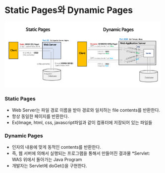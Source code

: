 # Static Pages와 Dynamic Pages

![page][Image1]

### Static Pages
 - Web Server는 파일 경로 이름을 받아 경로와 일치하는 file contents를 반환한다.
 - 항상 동일한 페이지를 반환한다.
 - Ex)Image, html, css, javascript파일과 같이 컴퓨터에 저장되어 있는 파일들
 
 ### Dynamic Pages
 - 인자의 내용에 맞게 동적인 contents를 반환한다.
 - 즉, 웹 서버에 의해서 실행되는 프로그램을 통해서 만들어진 결과물 *Servlet: WAS 위에서 돌아가는 Java Program
 - 개발자는 Servlet에 doGet()을 구현한다.

[Image1]:./image/page_1.png
